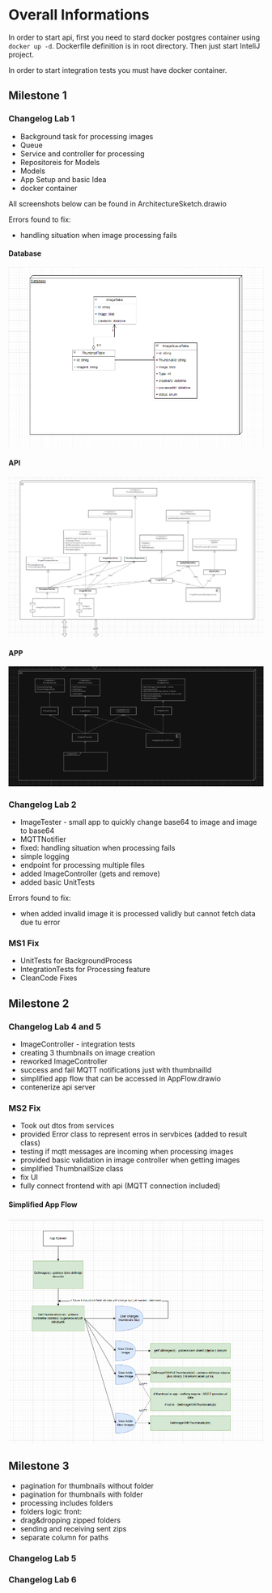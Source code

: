 # Overall Informations

In order to start api, first you need to stard docker postgres container using ```docker up -d```.
Dockerfile definition is in root directory.
Then just start InteliJ project.

In order to start integration tests you must have docker container.

## Milestone 1

### Changelog Lab 1

+ Background task for processing images
+ Queue
+ Service and controller for processing
+ Repositoreis for Models
+ Models 
+ App Setup and basic Idea
+ docker container

All screenshots below can be found in ArchitectureSketch.drawio

Errors found to fix:
- handling situation when image processing fails

#### Database

![alt text](images/Database.png)

#### API

![alt text](images/API.png)

#### APP

![alt text](images/APP.png)

### Changelog Lab 2

+ ImageTester - small app to quickly change base64 to image and image to base64
+ MQTTNotifier
+ fixed: handling situation when processing fails
+ simple logging
+ endpoint for processing multiple files
+ added ImageController (gets and remove)
+ added basic UnitTests

Errors found to fix:
- when added invalid image it is processed validly but cannot fetch data due tu error

### MS1 Fix
+ UnitTests for BackgroundProcess
+ IntegrationTests for Processing feature
+ CleanCode Fixes


## Milestone 2

### Changelog Lab 4 and 5

+ ImageController - integration tests
+ creating 3 thumbnails on image creation
+ reworked ImageController
+ success and fail MQTT notifications just with thumbnailId
+ simplified app flow that can be accessed in AppFlow.drawio
+ contenerize api server

### MS2 Fix
+ Took out dtos from services
+ provided Error class to represent erros in servbices (added to result class)
+ testing if mqtt messages are incoming when processing images
+ provided basic validation in image controller when getting images
+ simplified ThumbnailSize class 
+ fix UI
+ fully connect frontend with api (MQTT connection included)

#### Simplified App Flow

![alt text](images/APP_FLOW.png)

## Milestone 3

+ pagination for thumbnails without folder
+ pagination for thumbnails with folder
+ processing includes folders
+ folders logic
front:
+ drag&dropping zipped folders
+ sending and receiving sent zips
+ separate column for paths

### Changelog Lab 5

### Changelog Lab 6